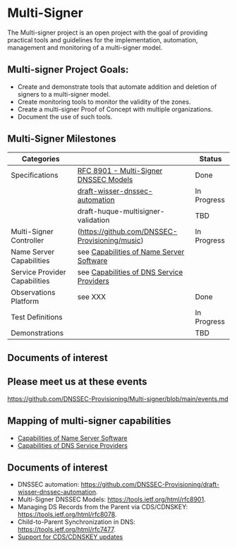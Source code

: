 # Multi-Signer

The Multi-signer project is an open project with the goal of providing practical tools and guidelines for the implementation, automation, management and monitoring of a multi-signer model. 

## Multi-signer Project Goals:

- Create and demonstrate tools that automate addition and deletion of signers to a multi-signer model.
- Create monitoring tools to monitor the validity of the zones.
- Create a multi-signer Proof of Concept with multiple organizations.
- Document the use of such tools.

## Multi-Signer Milestones

Categories | | Status |
---------- | ---- | ---- |
Specifications|[RFC 8901 - Multi-Signer DNSSEC Models](https://www.rfc-editor.org/rfc/rfc8901.html)|Done
 &nbsp;|[draft-wisser-dnssec-automation](https://github.com/DNSSEC-Provisioning/draft-wisser-dnssec-automation)| In Progress
 &nbsp;|draft-huque-multisigner-validation| TBD
Multi-Signer Controller | (https://github.com/DNSSEC-Provisioning/music) | In Progress
Name Server Capabilities | see [Capabilities of Name Server Software](https://github.com/DNSSEC-Provisioning/Multi-signer/blob/main/capabilities_sw.md)
Service Provider Capabilities | see [Capabilities of DNS Service Providers](https://github.com/DNSSEC-Provisioning/Multi-signer/blob/main/capabilities_saas.md)
Observations Platform | see XXX | Done
Test Definitions | | In Progress
Demonstrations | | TBD

## Documents of interest

## Please meet us at these events
https://github.com/DNSSEC-Provisioning/Multi-signer/blob/main/events.md

## Mapping of multi-signer capabilities
- [Capabilities of Name Server Software](https://github.com/DNSSEC-Provisioning/Multi-signer/blob/main/capabilities_sw.md)
- [Capabilities of DNS Service Providers](https://github.com/DNSSEC-Provisioning/Multi-signer/blob/main/capabilities_saas.md)

## Documents of interest
- DNSSEC automation: https://github.com/DNSSEC-Provisioning/draft-wisser-dnssec-automation. 
- Multi-Signer DNSSEC Models: https://tools.ietf.org/html/rfc8901.  
- Managing DS Records from the Parent via CDS/CDNSKEY: https://tools.ietf.org/html/rfc8078.  
- Child-to-Parent Synchronization in DNS: https://tools.ietf.org/html/rfc7477.  
- [Support for CDS/CDNSKEY updates](https://github.com/oskar456/cds-updates/#support-for-cdscdnskey-updates)

